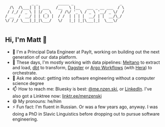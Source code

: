 
```
            _ _         _____ _                     _ 
  /\  /\___| | | ___   /__   \ |__   ___ _ __ ___  / \
 / /_/ / _ \ | |/ _ \    / /\/ '_ \ / _ \ '__/ _ \/  /
/ __  /  __/ | | (_) |  / /  | | | |  __/ | |  __/\_/ 
\/ /_/ \___|_|_|\___/   \/   |_| |_|\___|_|  \___\/   
                                                      
```



## Hi, I'm Matt 👋

* 💼 I'm a Principal Data Engineer at PayIt, working on building out the next generation of our data platform.
* 🌱 These days, I'm mostly working with data pipelines: [Meltano](https://meltano.com/) to extract and load, [dbt](https://www.getdbt.com/) to transform, [Dagster](https://dagster.io/) or [Argo Workflows](https://argoproj.github.io/argo-workflows/) (with [Hera](https://hera.readthedocs.io/en/latest/)) to orchestrate.
* 💬 Ask me about: getting into software engineering without a computer science degree
* 📫 How to reach me: Bluesky is best: [@me.nzen.ski](https://bsky.app/profile/me.nzen.ski), or [LinkedIn](https://www.linkedin.com/in/menzenski/). I've also got a Linktree now: [linktr.ee/menzenski](https://linktr.ee/menzenski)
* 😄 My pronouns: he/him
* ⚡ Fun fact: I'm fluent in Russian. Or was a few years ago, anyway. I was doing a PhD in Slavic Linguistics before dropping out to pursue software engineering.

<!--
**menzenski/menzenski** is a ✨ _special_ ✨ repository because its `README.md` (this file) appears on your GitHub profile.

Here are some ideas to get you started:

- 🔭 I’m currently working on ...
- 🌱 I’m currently learning ...
- 👯 I’m looking to collaborate on ...
- 🤔 I’m looking for help with ...
- 💬 Ask me about ...
- 📫 How to reach me: ...
- 😄 Pronouns: ...
- ⚡ Fun fact: ...
-->
